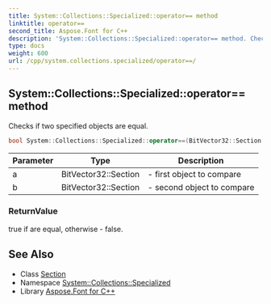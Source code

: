 ```yaml
---
title: System::Collections::Specialized::operator== method
linktitle: operator==
second_title: Aspose.Font for C++
description: 'System::Collections::Specialized::operator== method. Checks if two specified objects are equal in C++.'
type: docs
weight: 600
url: /cpp/system.collections.specialized/operator==/
---
```

## System::Collections::Specialized::operator== method


Checks if two specified objects are equal.

```cpp
bool System::Collections::Specialized::operator==(BitVector32::Section a, BitVector32::Section b)
```


| Parameter | Type | Description |
| --- | --- | --- |
| a | BitVector32::Section | - first object to compare |
| b | BitVector32::Section | - second object to compare |

### ReturnValue

true if are equal, otherwise - false.

## See Also

* Class [Section](../bitvector32/section/)
* Namespace [System::Collections::Specialized](../)
* Library [Aspose.Font for C++](../../)
